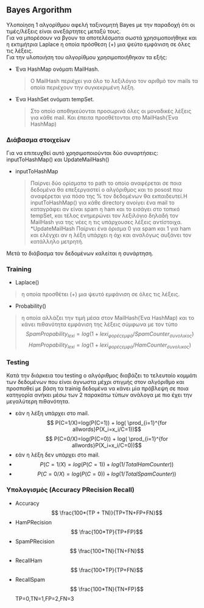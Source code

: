 ## Bayes Argorithm 
 Υλοποίηση 1 αλγορίθμου αφελή ταξινομητή Bayes με την παραδοχή ότι οι τιμές/λέξεις είναι ανεξάρτητες μεταξύ τους.  
 Για να μπορέσουν να βγουν τα αποτελέσματα σωστά χρησιμοποιήθηκε και η εκτιμήτρια Laplace η οποία πρόσθεση (+) μια ψεύτο εμφάνιση σε όλες τις λέξεις.  
Για την υλοποιήση του αλγορίθμου χρησιμοποιήθηκαν τα εξής:
* Ένα HashMap ονόματι MailHash. 
  > Ο MailHash περιέχει για όλο το λεξιλόγιο τον αριθμό τον mails τα οποία περιέχουν την συγκεκριμένη λέξη.
* Ένα HashSet ονόματι tempSet.
  >  Στο οποίο αποθηκεύονται προσωρινά όλες οι μοναδικές λέξεις για κάθε mail. Και έπειτα προσθέτονται στο MailHash(Ένα HashMap)
### Διάβασμα στοιχείων 
Για να επιτευχθεί αυτό χρησιμοποιούνται δύο συναρτήσεις: inputToHashMap() και UpdateMailHash()
* inputToHashMap
  > Παίρνει δύο ορίσματα το path το οποίο αναφέρεται σε ποια δεδομένα θα επεξεργαστεί ο αλγόριθμος και το posost που αναφέρεται για πόσο της % τον δεδομένων θα εκπαιδευτεί.Η inputToHashMap() για κάθε directory ανοίγει ένα mail το καταγράφει αν είναι spam η ham και το εισάγει στο τοπικό tempSet, και τέλος ενημερώνει τον λεξιλόγιο δηλαδή τον MailHash για της νέες η τις υπάρχουσες λέξεις αντίστοιχα. 
  *UpdateMailHash
  > Παίρνει ένα όρισμα 0 για spam και 1 για ham και ελέγχει αν η λέξη υπάρχει η όχι και αναλόγως αυξάνει τον κατάλληλο μετρητή.

Μετά το διάβασμα τον δεδομένων καλείται η συνάρτηση.
### Training
* Laplace() 
 > η οποία προσθέτει (+) μια ψευτό εμφάνιση σε όλες τις λέξεις.  
* Probability() 
 >η οποία αλλάζει την τιμή μέσα στον MailHash(Ένα HashMap) και το κάνει πιθανότητα εμφάνιση της λέξεις σύμφωνα με τον τύπο 
 $$ SpamPropability_{lexi} = log(1+lexi_{φορές εμφά}/SpamCounter_{συνολικος})$$ 
 $$ HamPropability_{lexi} = log(1+lexi_{φορές εμφά}/HamCounter_{συνολικος})$$ 

### Testing 
Κατά την διάρκεια του testing ο αλγόριθμος διαβάζει το τελευταίο κομμάτι των δεδομένων που είναι άγνωστα μέχρι στιγμής στον αλγόριθμο και προσπαθεί με βάση τα trainig δεδομένα να κάνει μία πρόβλεψη σε ποια κατηγορία ανήκει μέσω των 2 παρακάτω τύπων ανάλογα με πιο έχει την μεγαλύτερη πιθανότητα.
* εάν η λέξη υπάρχει στο mail.
$$ P(C=1/X)=log(P(C=1)) + log( \prod_{i=1}^{for allwords}P(X_i=x_i/C=1))$$
$$ P(C=0/X)=log(P(C=0)) + log( \prod_{i=1}^{for allwords}P(X_i=x_i/C=0))$$
* εάν η λέξη δεν υπάρχει στο mail.
* $$ P(C=1/X)=log(P(C=1)) + log( 1/TotalHamCounter))$$
* $$ P(C=0/X)=log(P(C=0)) + log( 1/TotalSpamCounter))$$
### Υπολογισμός  (Accuracy PRecision Recall)
* Accuracy
$$ \frac{100*(TP + TN)}{TP+TN+FP+FN}$$
* HamPRecision
$$ \frac{100*TP}{TP+FP}$$
* SpamPRecision
$$ \frac{100*TN}{TN+FN}$$
* RecallHam
$$ \frac{100*TP}{TP+FN}$$
* RecallSpam
$$ \frac{100*TN}{TN+FP}$$
TP=0,TN=1,FP=2,FN=3